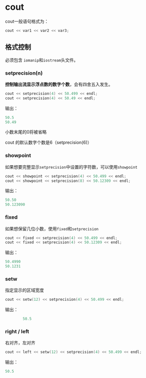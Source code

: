 # cout
cout一般语句格式为：
```cpp
cout << var1 << var2 << var3;
```

## 格式控制
必须包含 `iomanip`和`iostream`头文件。

### setprecision(n)
**控制输出流显示浮点数的数字个数**，会有四舍五入发生。

```cpp
cout << setprecision(4) << 50.499 << endl;
cout << setprecision(4) << 50.49 << endl;
```

输出：
```cpp
50.5
50.49
```

小数末尾的0将被省略

cout 的默认数字个数是6（setprecision(6)）

### showpoint
如果想要完整显示`setprecision`中设置的字符数，可以使用`showpoint`
```cpp
cout << showpoint << setprecision(4) << 50.499 << endl;
cout << showpoint << setprecision(8) << 50.12309 << endl;
```

输出：
```cpp
50.50
50.123090
```

### fixed
如果想保留几位小数，使用`fixed`和`setprecision`
```cpp
cout << fixed << setprecision(4) << 50.499 << endl;
cout << fixed << setprecision(4) << 50.12309 << endl;
```

输出：
```cpp
50.4990
50.1231
```

### setw
指定显示的区域宽度

```cpp
cout << setw(12) << setprecision(4) << 50.499 << endl;
```

输出：
```cpp
        50.5
```

### right / left
右对齐，左对齐

```cpp
cout << left << setw(12) << setprecision(4) << 50.499 << endl;
```

输出：
```cpp
50.5
```